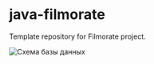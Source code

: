 # java-filmorate
Template repository for Filmorate project.

![Схема базы данных](./src/main/resources/sсheme.png)